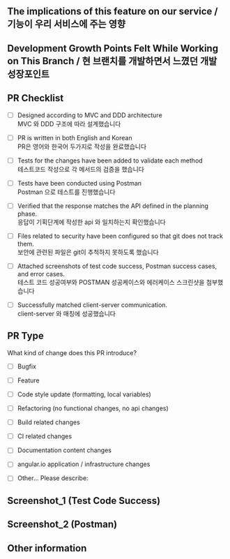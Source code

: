 ## The implications of this feature on our service / 기능이 우리 서비스에 주는 영향


## Development Growth Points Felt While Working on This Branch / 현 브랜치를 개발하면서 느꼈던 개발 성장포인트


## PR Checklist

- [ ] Designed according to MVC and DDD architecture </br>
      MVC 와 DDD 구조에 따라 설계했습니다
- [ ] PR is written in both English and Korean </br>
      PR은 영어와 한국어 두가지로 작성을 완료했습니다
- [ ] Tests for the changes have been added to validate each method</br>
      테스트코드 작성으로 각 메서드의 검증을 했습니다
- [ ] Tests have been conducted using Postman</br>
      Postman 으로 테스트를 진행했습니다
- [ ] Verified that the response matches the API defined in the planning phase.</br>
      응답이 기획단계에 작성한 api 와 일치하는지 확인했습니다
- [ ] Files related to security have been configured so that git does not track them.</br>
      보안에 관련된 파일은 git이 추척하지 못하도록 했습니다
- [ ] Attached screenshots of test code success, Postman success cases, and error cases.</br>
      테스트 코드 성공여부와 POSTMAN 성공케이스와 에러케이스 스크린샷을 첨부했습니다
- [ ] Successfully matched client-server communication.</br>
      client-server 와 매칭에 성공했습니다


## PR Type
What kind of change does this PR introduce?

<!-- Please check the one that applies to this PR using "x". -->

- [ ] Bugfix
- [ ] Feature
- [ ] Code style update (formatting, local variables)
- [ ] Refactoring (no functional changes, no api changes)
- [ ] Build related changes
- [ ] CI related changes
- [ ] Documentation content changes
- [ ] angular.io application / infrastructure changes
- [ ] Other... Please describe:

  

## Screenshot_1 (Test Code Success)


## Screenshot_2 (Postman)


## Other information
